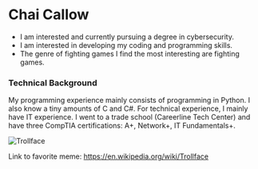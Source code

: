# Chai Callow
* I am interested and currently pursuing a degree in cybersecurity.
* I am interested in developing my coding and programming skills.
* The genre of fighting games I find the most interesting are fighting games.

### Technical Background
My programming experience mainly consists of programming in Python. I also know a tiny amounts of C and C#. For technical experience, I mainly have IT experience. I went to a trade school (Careerline Tech Center) and have three CompTIA certifications: A+, Network+, IT Fundamentals+.

![Trollface](https://github.com/user-attachments/assets/a234f1fd-d939-42ac-925c-89d5f3cb3911)


Link to favorite meme:
https://en.wikipedia.org/wiki/Trollface

